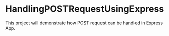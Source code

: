 # HandlingPOSTRequestUsingExpress
This project will demonstrate how POST request can be handled in Express App. 
